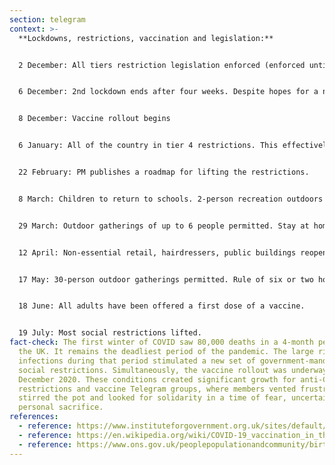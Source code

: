```yaml
---
section: telegram
context: >-
  **Lockdowns, restrictions, vaccination and legislation:**


  2 December: All tiers restriction legislation enforced (enforced until 29 March 2021)


  6 December: 2nd lockdown ends after four weeks. Despite hopes for a national celebration of Christmas, tier 4 restrictions enforced for London, the South East and the East of England a few days prior to Christmas Day.


  8 December: Vaccine rollout begins


  6 January: All of the country in tier 4 restrictions. This effectively became a third lockdown.


  22 February: PM publishes a roadmap for lifting the restrictions.


  8 March: Children to return to schools. 2-person recreation outdoors permitted.


  29 March: Outdoor gatherings of up to 6 people permitted. Stay at home order finishes.


  12 April: Non-essential retail, hairdressers, public buildings reopen. Outdoor pubs and restaurants reopen.


  17 May: 30-person outdoor gatherings permitted. Rule of six or two households permitted for indoor gathering.


  18 June: All adults have been offered a first dose of a vaccine.


  19 July: Most social restrictions lifted.
fact-check: The first winter of COVID saw 80,000 deaths in a 4-month period in
  the UK. It remains the deadliest period of the pandemic. The large rise in
  infections during that period stimulated a new set of government-mandated
  social restrictions. Simultaneously, the vaccine rollout was underway from
  December 2020. These conditions created significant growth for anti-COVID
  restrictions and vaccine Telegram groups, where members vented frustration,
  stirred the pot and looked for solidarity in a time of fear, uncertainty and
  personal sacrifice.
references:
  - reference: https://www.instituteforgovernment.org.uk/sites/default/files/2022-12/timeline-coronavirus-lockdown-december-2021.pdf
  - reference: https://en.wikipedia.org/wiki/COVID-19_vaccination_in_the_United_Kingdom
  - reference: https://www.ons.gov.uk/peoplepopulationandcommunity/birthsdeathsandmarriages/deaths/datasets/deathsinvolvingcovid19bymonthofregistrationuk
---
```

